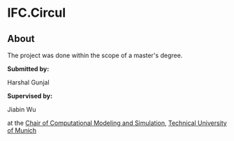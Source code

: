 # IFC.Circul

## About
The project was done within the scope of a master's degree.

**Submitted by:** 
<p>Harshal Gunjal

**Supervised by:**  
<p>Jiabin Wu

at the [Chair of Computational Modeling and Simulation](https://www.cee.ed.tum.de/cms/home/), [Technical University of Munich](https://www.tum.de/)
               
